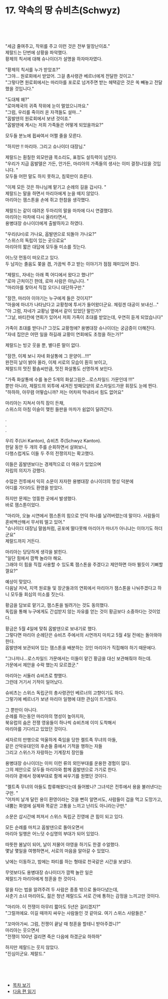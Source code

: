 # 17. 약속의 땅 슈비츠(Schwyz)<br>
<br><br><br>

"세금 줄여주고, 작위를 주고 이런 것은 전부 말장난이죠."<br>
제랄드는 단번에 상황을 파악했다.<br>
황제의 칙서에 대해 슈나이더가 설명을 하자마자였다.<br>

"황제의 칙서를 누가 받았죠?"<br>
"그야... 원로회에서 받았어. 그걸 총사령관 베르너에게 전달한 것이고."<br>
"그렇다면 원로회에서는 마리아를 포로로 넘겨주면 받는 헤택같은 것은 쏙 빼놓고 전달했을 것입니다."<br>

"도대체 왜?"<br>
"로마제국의 귀족 작위에 눈이 멀었으니까요."<br>
"그럼, 우리를 죽이러 온 자객들도 설마..."<br>
"옵발덴의 원로회에서 보낸 것이죠."<br>
"옵발덴에 계시는 저희 가족들은 어떻게 되었을까요?"<br>

모두들 분노에 휩싸여서 어쩔 줄을 모른다.<br>

"하지만 !! 마리아. 그리고 슈나이더 대장님."<br>

제랄드는 훤칠한 외모만큼 목소리도, 표정도 설득력이 넘친다.<br>
"우리가 지급 옵발델은 가든, 안가든, 마리아의 가족들의 생사는 이미 결정나있을 것입니다. "<br>
모두들 어떤 말도 하지 못하고, 침묵만이 흐른다.<br>

"이제 모든 것은 하나님께 맡기고 순례의 길을 갑시다. "<br>
제랄드는 말을 하면서 마리아에게 눈을 떼지 않았다.<br>
마리아는 잼스톤을 손에 쥐고 한참을 생각했다.<br>

제랄드는 같이 데려온 두마리의 말을 마차에 다시 연결했다.<br>
마리아는 마차에 다시 올라타면서,<br>
용병대장 슈나이더에게 출발하자고 하였다.<br>

"우리(Uri)로 가나요, 옵발덴으로 되돌아 가나요?"<br>
"스위스의 독립이 있는 곳으로요"<br>
마리아의 짧은 대답에 모두들 미소를 짓는다.<br>

어느덧 먼동이 떠오르고 있다.<br>
두 남자는 졸음도 쫒을 겸, 가끔씩 주고 받는 이야기가 점점 재미있어 졌다.<br>

"제랄드, 자네는 아래 쪽 어디에서 왔다고 했나?"<br>
"로마 근처이긴 한데, 로마 사람은 아닙니다. "<br>
"마리아를 찾아서 직접 오다니 대단하구만."<br>

"잠깐, 마리아 이야기는 누구에게 들은 것이지?"<br>
"마을에 마녀가 나타났다고 교황청에 투서가 들어왔더군요. 체링겐 대공이 보내신..."<br>
"아 그럼, 자네가 교황님 옆에서 같이 있었단 말인가?<br>
"그날, 바티칸에 연회가 있어서 저희 가족이 초대를 받았는데, 우연히 듣게 되었습니다"<br>

가족이 초대를 받다니? 그것도 교황청에? 용병대장 슈나이더는 궁금증이 더해진다.<br>
"자네 집안은 어떤 일을 하길래 교황이 연회에도 초청을 하는가?"<br>

제랄드는 빙긋 웃을 뿐, 별다른 말이 없다.<br>

"잠깐, 이제 보니 자네 화살통에 그 문양이...!!!"<br>
완전히 날이 밝아 올라, 이제 서로의 모습이 훤히 보이고,<br>
제랄드의 멋진 활솜씨만큼, 멋진 화살통도 선명하게 보인다.<br>

"가죽 화살통에 수를 놓은 5개의 화살그림은...로스차일드 가문인데 !!!"<br>
뿐만 아니라, 제랄드의 외투에 새겨진 방패모양의 로스차일드가문 휘장도 눈에 띈다.<br>
"하하하, 아무렴 어떻습니까? 저는 어차피 막내라서 힘도 없어요"<br>

마리아는 지쳐서 아직 잠이 든채,<br>
스위스의 아침 이슬이 맺힌 들판을 마차가 쉼없이 달려간다.<br>

.<br>
.<br>
.<br>

우리 주(Uri Kanton), 슈비츠 주(Schwyz Kanton).<br>
한달 동안 두 개의 주를 순회하면서 살펴보니,<br>
다행스럽게도 이들 두 주의 전쟁의지는 확고했다.<br>

이들은 옵발덴보다는 경제적으로 더 여유가 있었으며<br>
자립의 의지가 강했다.<br>

수많은 전투에서 익히 소문이 자자한 용병대장 슈나이더의 명성 덕분에<br>
어디를 가더라도 환영을 받았다.<br>

하지만 문제는 엉뚱한 곳에서 발생했다.<br>
바로 잼스톤이었다.<br>

"마리아, 오늘 시연에서 잼스톤의 힘으로 언덕 하나를 날려버렸는데 말이다. 사람들이 혼비백산해서 무서워 떨고 있어."<br>
"슈나이더 대장님 말씀처럼, 공포에 떨다못해 마리아가 마녀가 아니냐는 이야기도 하더군요" <br>
제랄드까지 거든다.<br>

마리아는 당당하게 생각을 밝힌다.<br>
"일단 힘에서 깜짝 놀라야 해요. <br>
그래야 이 힘을 직접 사용할 수 있도록 잼스톤을 주겠다고 제안하면 아마 뛸듯이 기뻐할껄요?"<br>

예상이 맞았다.<br>
다음날 저녁, 지역 원로들 및 장군들과의 연회에서 마리아가 잼스톤을 나눠주겠다고 하니 모두들 회심의 미소를 짓는다.<br>

황금을 담보로 맡기고, 잼스톤을 빌려가는 것도 동의했다. <br>
독립을 통해 누구에게도 간섭받지 않는 자유를 얻는 것이 황금보다 소중하다는 것이었다. <br>

황금은 5월 4일에 맞춰 옵발덴으로 보내기로 했다. <br>
그렇다면 마리아 순례단은 슈비츠 주에서의 시연까지 마치고 5월 4일 전에는 돌아와야 한다. <br>
옵발덴에 보관되어 있는 잼스톤을 배분하는 것인 마리아가 직접해야 하기 때문에다. <br>

"그나저나...로스차일드 가문애서는 이들이 맡긴 황금을 대신 보관해줘야 하는데. <br>
가문에서 제안을 수락 했는지 모르겠군."<br>

마리아는 서둘러 슈비츠로 향했다. <br>
그런데 거기서 기적이 일어났다. <br>

슈비츠는 스위스 독립군의 총사령관인 베르너의 고향이기도 하다.<br>
그렇기에 베르너가 보낸 마리아 일행에 대한 관심이 뜨거웠다. <br>

그 뿐만이 아니다.<br> 
순례를 하는동안 마리아의 명성이 높아지자, <br>
북유럽의 숨은 전쟁 영웅들이 하나씩 슈비츠에 이미 도착해서 <br>
마리아를 기다리고 있었던 것이다. <br>

세자르의 만행으로 억울하게 죽임을 당한 켈트족 무녀의 아들, <br>
같은 산악유대인의 후손들 중에서 기적을 행하는 자들<br>
그리고 스위스가 자랑하는 기계장치 장인들<br>

용병대장 슈나이더는 이미 이런 류의 외인부대를 운용한 경험이 많다. <br>
그의 제안으로 모두들 마리아와 함께 옵발덴으로 가기로 한다. <br>
마리아 곁에서 정예부대로 함께 싸우기를 원했던 것이다. <br>

"켈트족 무녀의 아들도 합류해왔다는데 들어봤나? 그녀석은 전투에서 용을 불러낸다는구만. " <br>
"어차피 날개 달린 용이 환영이라는 것을 뻔히 알면서도, 사람들이 겁을 먹고 도망가고,<br>
내뿜는 화염에 실제와 똑같은 고통을 느끼고 난리도 아니라는구만."<br>

소문은 삽시간에 퍼져서 스위스 독립군 진영에 큰 힘이 되고 있다. <br>

모든 순례를 마치고 옵발덴으로 돌아오면서<br>
마리아 일행은 어느덧 수십명의 부대가 되어 있었다. <br>

따뜻한 봄날이 되어, 날이 저물어 야영을 하기도 한결 수얼했다. <br>
몇날 몇일을 여행하면서, 서로의 마음을 알아갈 수 있었다. <br>

낮에는 이동하고, 밤에는 파티를 하는 형태로 천국같은 시간을 보냈다. <br>

무엇보다도 용병대장 슈나이더가 깜짝 놀란 일은 <br>
제랄드가 마리아에게 청혼을 한 것이다. <br>

말을 타는 법을 알려주려 두 사람은 종종 밖으로 돌아다녔는데, <br>
사춘기 소녀 마리아도, 젊은 청년 제랄드도 서로 간에 통하는 감정을 느끼고만 것이다. <br>

"마리아. 이 전쟁이 아무리 짧아도 5년은 걸리겠지?"<br>
"그럴꺼에요. 이길 때까지 싸우는 사람들인 것 같아요. 여기 스위스 사람들은."<br>

"꼬마아가씨. 그럼, 전쟁이 끝날 때 청혼을 할테니 받아주겠니?"<br>
마리아는 웃으면서 <br>
"전쟁이 100년 걸리면 죽은 다음에 하겠군요 하하하"<br>

하지만 제랄드는 웃지 않았다. <br>
"진심이군요. 제랄드."<br>


<br><br><br>
* [목차 보기](content_kr.md) <br>
* [다음 편 읽기](2-03_(KR)Return_to_Obalden_1.md)